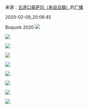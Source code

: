 来源：[五道口奥萨玛（来自豆瓣）](https://www.douban.com/people/3860600/)的[广播](https://www.douban.com/people/3860600/status/2800610203/)


2020-02-09_20:06:45


Biopunk 2020
![](./pic/2020-02-09_20:06:45-五道口奥萨玛的广播1.jpg)  

![](./pic/2020-02-09_20:06:45-五道口奥萨玛的广播2.jpg)  

![](./pic/2020-02-09_20:06:45-五道口奥萨玛的广播3.jpg)  

![](./pic/2020-02-09_20:06:45-五道口奥萨玛的广播4.jpg)  

![](./pic/2020-02-09_20:06:45-五道口奥萨玛的广播5.jpg)  

![](./pic/2020-02-09_20:06:45-五道口奥萨玛的广播6.jpg)  

![](./pic/2020-02-09_20:06:45-五道口奥萨玛的广播7.jpg)  

![](./pic/2020-02-09_20:06:45-五道口奥萨玛的广播8.jpg)  

![](./pic/2020-02-09_20:06:45-五道口奥萨玛的广播9.jpg)  

